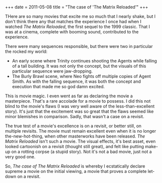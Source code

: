 +++
date = 2011-05-08
title = "The case of 'The Matrix Reloaded'"
+++

THere are so many movies that excite me so much that I nearly shake, but
I don\'t think there any that matches the experience I once had when I
watched *The Matrix Reloaded*, the first sequel to the 1999 classic.
That I was at a cinema, complete with booming sound, contributed to the
experience.

There were many sequences responsible, but there were two in particular
the rocked my world:

-   An early scene where Trinity continues shooting the Agents while
    falling of a tall building. It was not only the concept, but the
    visuals of this particular sequence were jaw-dropping.
-   The Burly Brawl scene, where Neo fights off multiple copies of Agent
    Smith. As with the falling sequence, it was both the concept and
    execution that made me so god damn excited.

This is movie magic. I even went as far as declaring the movie a
masterpiece. That\'s a rare accolade for a movie to possess. I did this
not blind to the movie\'s flaws (I was very well aware of the
less-than-excellent story). It\'s just that the excitement was so great
that the flaws seemed like minor blemishes in comparison. Sadly, that
wasn\'t a case on a revisit.

The true test of a movie\'s excellence is on a revisit, or better still,
on multiple revisits. The movie must remain excellent even when it is no
longer the-new-hot-thing, when other masterworks have been released.
*The Matrix Reloaded* isn\'t such a movie. The visual effects, it\'s
best asset, even looked cartoonish on a revisit (thought still great),
and felt like putting make-up on a rotting corpse (a stupid story). Not
it\'s not a bad movie, just not a very good one.

So, *The case of The Matrix Reloaded* is whereby I ecstatically declare
supreme a movie on the initial viewing, a movie that proves a complete
let-down on a revisit.
